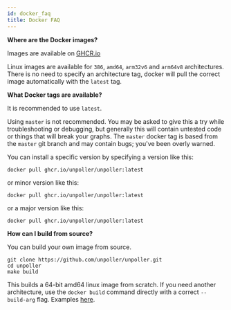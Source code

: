 ```yaml
---
id: docker_faq
title: Docker FAQ
---
```


**Where are the Docker images?**

Images are available on [GHCR.io](https://github.com/unpoller/unpoller/pkgs/container/unpoller)

Linux images are available for `386`, `amd64`, `arm32v6` and `arm64v8` architectures.
There is no need to specify an architecture tag, docker will pull the correct image
automatically with the `latest` tag.

**What Docker tags are available?**

It is recommended to use `latest`.

Using `master` is not recommended. You may be asked to give this a try while troubleshooting or
debugging, but generally this will contain untested code or things that will break your graphs.
The `master` docker tag is based from the `master` git branch and may contain bugs;
you've been overly warned.

You can install a specific version by specifying a version like this:
```shell
docker pull ghcr.io/unpoller/unpoller:latest
```
or minor version like this:
```shell
docker pull ghcr.io/unpoller/unpoller:latest
```
or a major version like this:
```shell
docker pull ghcr.io/unpoller/unpoller:latest
```

**How can I build from source?**

You can build your own image from source.

```shell
git clone https://github.com/unpoller/unpoller.git
cd unpoller
make build
```

This builds a 64-bit amd64 linux image from scratch. If you need another architecture,
use the `docker build` command directly with a correct ``--build-arg`` flag.
Examples [here](https://github.com/unpoller/unpoller/tree/master/init/docker/hooks).
